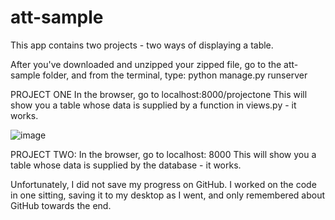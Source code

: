 # att-sample
This app contains two projects - two ways of displaying a table.

After you've downloaded and unzipped your zipped file, go to the att-sample folder, and from the terminal, type: python manage.py runserver

PROJECT ONE In the browser, go to localhost:8000/projectone This will show you a table whose data is supplied by a function in views.py - it works.

![image](https://user-images.githubusercontent.com/20213366/29391713-30c80f42-82c7-11e7-8a33-f85c27a62a6a.png)


PROJECT TWO: 
In the browser, go to localhost: 8000
This will show you a table whose data is supplied by the database - it works. 

Unfortunately, I did not save my progress on GitHub.  I worked on the code in one sitting, saving it to my desktop as I went, and only remembered about GitHub towards the end. 


